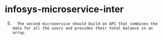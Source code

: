 # infosys-microservice-inter
5.       The second microservice should build an API that combines the data for all the users and provides their total balance in an array.
